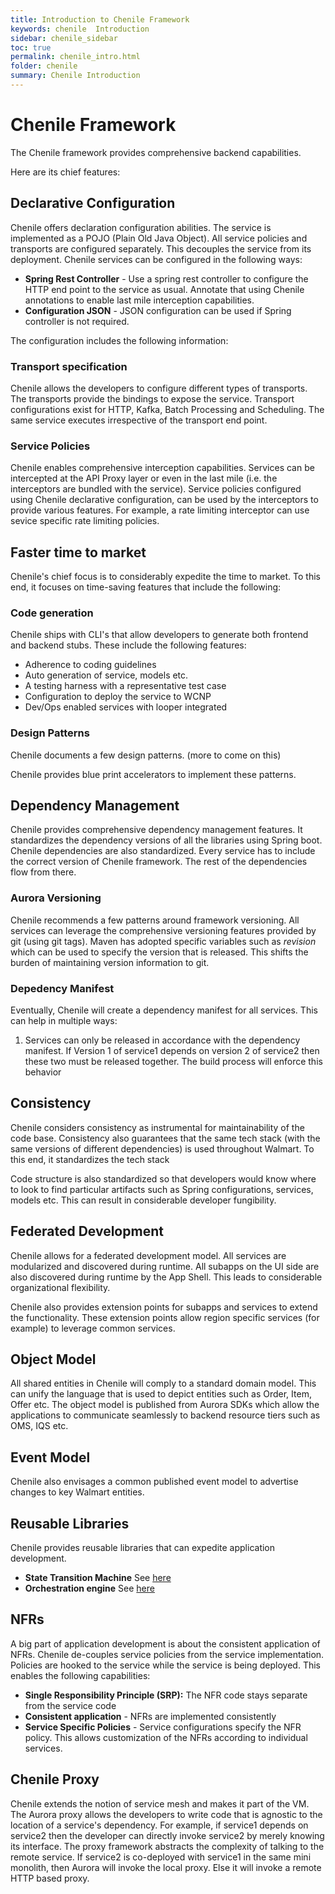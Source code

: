 ```yaml
---
title: Introduction to Chenile Framework
keywords: chenile  Introduction
sidebar: chenile_sidebar
toc: true
permalink: chenile_intro.html
folder: chenile
summary: Chenile Introduction
---
```


# Chenile Framework


The Chenile framework provides comprehensive backend capabilities. 

Here are its chief features:

## Declarative Configuration
Chenile offers declaration configuration abilities. The service is implemented as a POJO (Plain Old Java Object). All service policies and transports are configured separately. This decouples the service from its deployment. Chenile services can be configured in the following ways:
- **Spring Rest Controller** - Use a spring rest controller to configure the HTTP end point to the service as usual. Annotate that using Chenile annotations to enable last mile interception capabilities. 
- **Configuration JSON** - JSON configuration can be used if Spring controller is not required. 

The configuration includes the following information:

### Transport specification 
Chenile allows the developers to configure different types of transports. The transports provide the bindings to expose the service. Transport configurations exist for HTTP, Kafka, Batch Processing and Scheduling. The same service executes irrespective of the transport end point. 

### Service Policies
Chenile enables comprehensive interception capabilities. Services can be intercepted at the API Proxy layer or even in the last mile (i.e. the interceptors are bundled with the service). Service policies configured using Chenile declarative configuration, can be used by the interceptors to provide various features. For example, a rate limiting interceptor can use sevice specific rate limiting policies.

## Faster time to market
Chenile's chief focus is to considerably expedite the time to market. To this end, it focuses on time-saving features that include the following:

### Code generation
Chenile ships with CLI's that allow developers to generate both frontend and backend stubs. These include the following features:
- Adherence to coding guidelines
- Auto generation of service, models etc.
- A testing harness with a representative test case
- Configuration to deploy the service to WCNP
- Dev/Ops enabled services with looper integrated

### Design Patterns
Chenile documents a few design patterns. (more to come on this)

Chenile provides blue print accelerators to implement these patterns.

## Dependency Management
Chenile provides comprehensive dependency management features. It standardizes the dependency versions of all the libraries using Spring boot. Chenile dependencies are also standardized. Every service has to include the correct version of Chenile framework. The rest of the dependencies flow from there. 

### Aurora Versioning
Chenile recommends a few patterns around framework versioning. All services can leverage the comprehensive versioning features provided by git (using git tags). Maven has adopted specific variables such as _revision_ which can be used to specify the version that is released. This shifts the burden of maintaining version information to git.

### Depedency Manifest
Eventually, Chenile will create a dependency manifest for all services. This can help in multiple ways:
1. Services can only be released in accordance with the dependency manifest. If Version 1 of service1 depends on version 2 of service2 then these two must be released together. The build process will enforce this behavior

## Consistency
Chenile considers consistency as instrumental for maintainability of the code base. Consistency also guarantees that the same tech stack (with the same versions of different dependencies) is used throughout Walmart. To this end, it standardizes the tech stack 

Code structure is also standardized so that developers would know where to look to find particular artifacts such as Spring configurations, services, models etc. This can result in considerable developer fungibility.

## Federated Development
Chenile allows for a federated development model. All services are modularized and discovered during runtime. All subapps on the UI side are also discovered during runtime by the App Shell. This leads to considerable organizational flexibility. 

Chenile also provides extension points for subapps and services to extend the functionality. These extension points allow region specific services (for example) to leverage common services. 

## Object Model
All shared entities in Chenile will comply to a standard domain model. This can unify the language that is used to depict entities such as Order, Item, Offer etc. The object model is published from Aurora SDKs which allow the applications to communicate seamlessly to backend resource tiers such as OMS, IQS etc.

## Event Model
Chenile also envisages a common published event model to advertise changes to key Walmart entities.

## Reusable Libraries
Chenile provides reusable libraries that can expedite application development.
* **State Transition Machine** See [here](stm)
* **Orchestration engine** See [here](orch)

## NFRs
A big part of application development is about the consistent application of NFRs. Chenile de-couples service policies from the service implementation. Policies are hooked to the service while the service is being deployed. This enables the following capabilities:
* **Single Responsibility Principle (SRP):** The NFR code stays separate from the service code
* **Consistent application** - NFRs are implemented consistently 
* **Service Specific Policies** - Service configurations specify the NFR policy. This allows customization of the NFRs according to individual services. 

## Chenile Proxy
Chenile extends the notion of service mesh and makes it part of the VM. The Aurora proxy allows the developers to write code that is agnostic to the location of a service's dependency. For example, if service1 depends on service2 then the developer can directly invoke service2 by merely knowing its interface. The proxy framework abstracts the complexity of talking to the remote service. If service2 is co-deployed with service1 in the same mini monolith, then Aurora will invoke the local proxy. Else it will invoke a remote HTTP based proxy.






